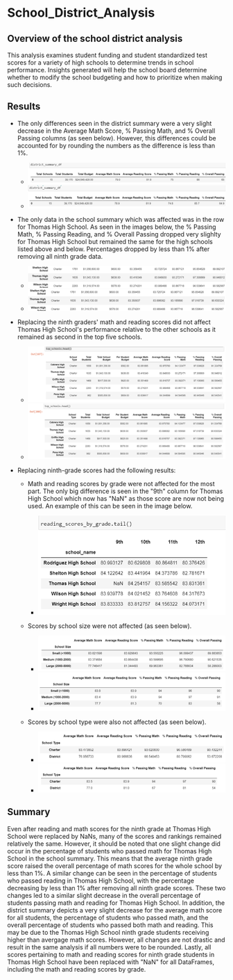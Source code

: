 # School_District_Analysis

## Overview of the school district analysis
This analysis examines student funding and student standardized test scores for a variety of high schools to determine trends in school performance. Insights generated will  help the school board determine whether to modify the school budgeting and how to prioritize when making such decisions. 

## Results
- The only differences seen in the district summary were a very slight decrease in the Average Math Score, % Passing Math, and % Overall Passing columns (as seen below). However, this differences could be accounted for by rounding the numbers as the difference is less than 1%.
    - ![District Summary Before](Resources/District_Summary_Before.png)
    - ![District Summary After](Resources/District_Summary_After.png)
    
- The only data in the school summary which was affected was in the row for Thomas High School. As seen in the images below, the % Passing Math, % Passing Reading, and % Overall Passing dropped very slighlty for Thomas High School but remained the same for the high schools listed above and below. Percentages dropped by less than 1% after removing all ninth grade data. 
    - ![School Summary Before](Resources/School_Summary_Before.png)
    - ![School Summary After](Resources/School_Summary_After.png)
   
- Replacing the ninth graders' math and reading scores did not affect Thomas High School's performance relative to the other schools as it remained as second in the top five schools. 
    - ![Top Five Before](Resources/Top5_Before.png)
    - ![Top Five After](Resources/Top5_After.png)
    
- Replacing ninth-grade scores had the following results:
    - Math and reading scores by grade were not affected for the most part. The only big difference is seen in the "9th" column for Thomas High School which now has "NaN" as those score are now not being used. An example of this can be seen in the image below.
        - ![Reading Scores By Grade After](Resources/Reading_Scores_by_Grade_After.png)
        
    - Scores by school size were not affected (as seen below).
        - ![Scores By School Size Before](Resources/Scores_by_School_Size_Before.png)
        - ![Scores By School Size After](Resources/Scores_by_School_Size_After.png)
        
    - Scores by school type were also not affected (as seen below).
        - ![Scores By School Type Before](Resources/Scores_by_School_Type_Before.png)
        - ![Scores By School Type After](Resources/Scores_by_School_Type_After.png)

## Summary
Even after reading and math scores for the ninth grade at Thomas High School were replaced by NaNs, many of the scores and rankings remained relatively the same. However, it should be noted that one slight change did occur in the percentage of students who passed math for Thomas High School in the school summary. This means that the average ninth grade score raised the overall percentage of math scores for the whole school by less than 1%. A similar change can be seen in the percentage of students who passed reading in Thomas High School, with the percentage decreasing by less than 1% after removing all ninth grade scores. These two changes led to a similar slight decrease in the overall percentage of students passing math and reading for Thomas High School. In addition, the district summary depicts a very slight decrease for the average math score for all students, the percentage of students who passed math, and the overall percentage of students who passed both math and reading. This may be due to the Thomas High School ninth grade students receiving higher than avergage math scores. However, all changes are not drastic and result in the same analysis if all numbers were to be rounded. Lastly, all scores pertaining to math and reading scores for ninth grade students in Thomas High School have been replaced with "NaN" for all DataFrames, including the math and reading scores by grade.
